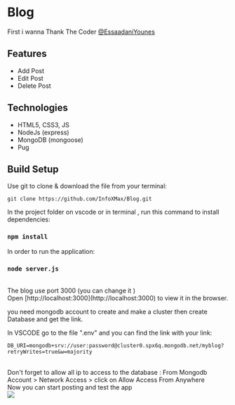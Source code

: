 # Blog
First i wanna Thank The Coder [@EssaadaniYounes](https://github.com/EssaadaniYounes)
## Features
- Add Post
- Edit Post
- Delete Post

## Technologies

- HTML5, CSS3, JS
- NodeJs (express)
- MongoDB (mongoose)
- Pug


## Build Setup

Use git to clone & download the file from your terminal:

```terminal
git clone https://github.com/InfoXMax/Blog.git
```

In the project folder on vscode or in terminal , run this command to install dependencies:

### `npm install`

In order to run the application:

### `node server.js`

<br />
The blog use port 3000 (you can change it )<br>
Open [http://localhost:3000](http://localhost:3000) to view it in the browser.<br>

you need mongodb account to create and make a cluster then create Database and get the link.<br />

In VSCODE go to the file ".env" and you can find the link with your link:

```terminal
DB_URI=mongodb+srv://user:password@cluster0.spx6q.mongodb.net/myblog?retryWrites=true&w=majority
```
<br>
Don't forget to allow all ip to access to the database :
From Mongodb Account >  Network Access > click on Allow Access From Anywhere
<br>
Now you can start posting and test the app<br>
<img src="https://i.imgur.com/NZCJ9b5.png">


